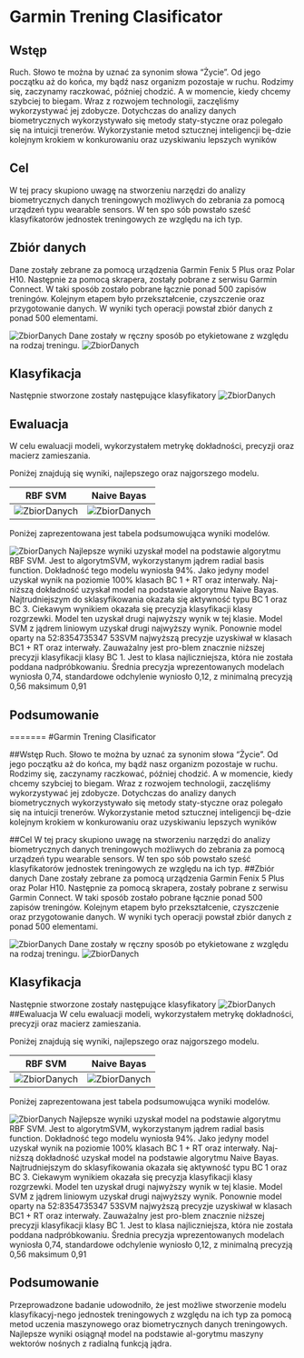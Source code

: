
# Garmin Trening Clasificator

## Wstęp
Ruch. Słowo te można by uznać za synonim słowa “Życie”. Od jego początku aż do końca, my bądź nasz organizm pozostaje w ruchu. Rodzimy się, zaczynamy raczkować, później chodzić. A w momencie, kiedy chcemy szybciej to biegam. Wraz z rozwojem technologii, zaczęliśmy wykorzystywać jej zdobycze. Dotychczas do analizy danych biometrycznych wykorzystywało się metody staty-styczne oraz polegało się na intuicji trenerów. Wykorzystanie metod sztucznej inteligencji bę-dzie kolejnym krokiem w konkurowaniu oraz uzyskiwaniu lepszych wyników

## Cel
W tej pracy skupiono uwagę na stworzeniu narzędzi do analizy biometrycznych danych treningowych możliwych do zebrania za pomocą urządzeń typu wearable sensors. W ten spo sób powstało sześć klasyfikatorów jednostek treningowych ze względu na ich typ. 
## Zbiór danych
Dane zostały zebrane za pomocą urządzenia Garmin Fenix 5 Plus oraz Polar H10. Następnie za pomocą skrapera, zostały pobrane z serwisu Garmin Connect. W taki sposób zostało pobrane łącznie ponad 500 zapisów treningów. Kolejnym etapem było przekształcenie, czyszczenie oraz przygotowanie danych. W wyniki tych operacji powstał zbiór danych z ponad 500 elementami. 

![ZbiorDanych](resources/photos/img.png)
Dane zostały w ręczny sposób po etykietowane z względu na rodzaj treningu.
![ZbiorDanych](resources/photos/img_1.png)
## Klasyfikacja
Następnie stworzone zostały następujące klasyfikatory
![ZbiorDanych](resources/photos/img_2.png)
## Ewaluacja
W celu ewaluacji modeli, wykorzystałem metrykę dokładności, precyzji oraz macierz zamieszania.

Poniżej znajdują się wyniki, najlepszego oraz najgorszego modelu.


RBF SVM         |  Naive Bayas
:-------------------------:|:-------------------------:
![ZbiorDanych](resources/photos/img_3.png) | ![ZbiorDanych](resources/photos/img_4.png)

Poniżej zaprezentowana jest tabela podsumowująca wyniki modelów.

![ZbiorDanych](resources/photos/img_5.png)
Najlepsze wyniki uzyskał model na podstawie algorytmu RBF SVM. Jest to algorytmSVM, wykorzystanym jądrem radial basis function. Dokładność tego modelu wyniosła 94%. Jako jedyny model uzyskał wynik na poziomie 100% klasach BC 1 + RT oraz interwały. Naj-niższą dokładność uzyskał model na podstawie algorytmu Naive Bayas.  Najtrudniejszym  do sklasyfikowania okazała się aktywność typu BC 1 oraz BC 3. Ciekawym wynikiem okazała się precyzja klasyfikacji klasy rozgrzewki. Model ten uzyskał drugi najwyższy wynik w tej klasie. Model SVM z jądrem liniowym uzyskał drugi najwyższy wynik. Ponownie model oparty na 52:8354735347
53SVM najwyższą precyzje uzyskiwał w klasach BC1 + RT oraz interwały. Zauważalny jest pro-blem znacznie niższej precyzji klasyfikacji klasy BC 1. Jest to klasa najliczniejsza, która nie została  poddana  nadpróbkowaniu.  Średnia  precyzja  wprezentowanych  modelach  wyniosła 0,74, standardowe odchylenie wyniosło 0,12, z minimalną precyzją 0,56 maksimum 0,91

## Podsumowanie 
=======
#Garmin Trening Clasificator

##Wstęp
Ruch. Słowo te można by uznać za synonim słowa “Życie”. Od jego początku aż do końca, my bądź nasz organizm pozostaje w ruchu. Rodzimy się, zaczynamy raczkować, później chodzić. A w momencie, kiedy chcemy szybciej to biegam. Wraz z rozwojem technologii, zaczęliśmy wykorzystywać jej zdobycze. Dotychczas do analizy danych biometrycznych wykorzystywało się metody staty-styczne oraz polegało się na intuicji trenerów. Wykorzystanie metod sztucznej inteligencji bę-dzie kolejnym krokiem w konkurowaniu oraz uzyskiwaniu lepszych wyników

##Cel
W tej pracy skupiono uwagę na stworzeniu narzędzi do analizy biometrycznych danych treningowych możliwych do zebrania za pomocą urządzeń typu wearable sensors. W ten spo sób powstało sześć klasyfikatorów jednostek treningowych ze względu na ich typ. 
##Zbiór danych
Dane zostały zebrane za pomocą urządzenia Garmin Fenix 5 Plus oraz Polar H10. Następnie za pomocą skrapera, zostały pobrane z serwisu Garmin Connect. W taki sposób zostało pobrane łącznie ponad 500 zapisów treningów. Kolejnym etapem było przekształcenie, czyszczenie oraz przygotowanie danych. W wyniki tych operacji powstał zbiór danych z ponad 500 elementami. 

![ZbiorDanych](resources/photos/img.png)
Dane zostały w ręczny sposób po etykietowane z względu na rodzaj treningu.
![ZbiorDanych](resources/photos/img_1.png)
## Klasyfikacja
Następnie stworzone zostały następujące klasyfikatory
![ZbiorDanych](resources/photos/img_2.png)
##Ewaluacja
W celu ewaluacji modeli, wykorzystałem metrykę dokładności, precyzji oraz macierz zamieszania.

Poniżej znajdują się wyniki, najlepszego oraz najgorszego modelu.


RBF SVM         |  Naive Bayas
:-------------------------:|:-------------------------:
![ZbiorDanych](resources/photos/img_3.png) | ![ZbiorDanych](resources/photos/img_4.png)

Poniżej zaprezentowana jest tabela podsumowująca wyniki modelów.

![ZbiorDanych](resources/photos/img_5.png)
Najlepsze wyniki uzyskał model na podstawie algorytmu RBF SVM. Jest to algorytmSVM, wykorzystanym jądrem radial basis function. Dokładność tego modelu wyniosła 94%. Jako jedyny model uzyskał wynik na poziomie 100% klasach BC 1 + RT oraz interwały. Naj-niższą dokładność uzyskał model na podstawie algorytmu Naive Bayas.  Najtrudniejszym  do sklasyfikowania okazała się aktywność typu BC 1 oraz BC 3. Ciekawym wynikiem okazała się precyzja klasyfikacji klasy rozgrzewki. Model ten uzyskał drugi najwyższy wynik w tej klasie. Model SVM z jądrem liniowym uzyskał drugi najwyższy wynik. Ponownie model oparty na 52:8354735347
53SVM najwyższą precyzje uzyskiwał w klasach BC1 + RT oraz interwały. Zauważalny jest pro-blem znacznie niższej precyzji klasyfikacji klasy BC 1. Jest to klasa najliczniejsza, która nie została  poddana  nadpróbkowaniu.  Średnia  precyzja  wprezentowanych  modelach  wyniosła 0,74, standardowe odchylenie wyniosło 0,12, z minimalną precyzją 0,56 maksimum 0,91

## Podsumowanie
Przeprowadzone badanie udowodniło, że jest możliwe stworzenie modelu klasyfikacyj-nego jednostek treningowych z względu na ich typ za pomocą metod uczenia maszynowego oraz biometrycznych danych treningowych. Najlepsze wyniki osiągnął model na podstawie al-gorytmu maszyny wektorów nośnych z radialną funkcją jądra.
